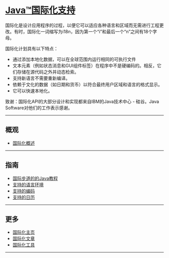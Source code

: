 #   [Java™国际化支持](https://docs.oracle.com/javase/8/docs/technotes/guides/intl/index.html)

国际化是设计应用程序的过程，以便它可以适应各种语言和区域而无需进行工程更改。有时，国际化一词缩写为i18n，因为第一个“i”和最后一个“n”之间有18个字母。

国际化计划具有以下特点：
-   通过添加本地化数据，可以在全球范围内运行相同的可执行文件
-   文本元素（例如状态消息和GUI组件标签）在程序中不是硬编码的。相反，它们存储在源代码之外并动态检索。
-   支持新语言不需要重新编译。
-   依赖于文化的数据（如日期和货币）以符合最终用户区域和语言的格式显示。
-   它可以快速本地化。

致谢：国际化API的大部分设计和实现都来自IBM的Java技术中心 - 硅谷。Java Software对他们的工作表示感谢。

----

##  概观
-   [国际化概述](https://docs.oracle.com/javase/8/docs/technotes/guides/intl/overview.html)

----

##  指南
-   [国际步道的的Java教程](https://docs.oracle.com/javase/tutorial/i18n/index.html)
-   [支持的语言环境](https://www.oracle.com/technetwork/java/javase/java8locales-2095355.html)
-   [支持的编码](https://docs.oracle.com/javase/8/docs/technotes/guides/intl/encoding.doc.html)
-   [支持的日历](https://docs.oracle.com/javase/8/docs/technotes/guides/intl/calendar.doc.html)

----

##  更多
-   [国际化主页](https://www.oracle.com/technetwork/java/javase/tech/intl-139810.html)
-   [国际化文章](https://www.oracle.com/technetwork/java/javase/tech/techart-jsp-138681.html)
-   [国际化工具](https://docs.oracle.com/javase/8/docs/technotes/tools/index.html#intl)

----
